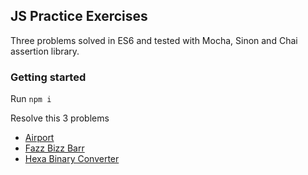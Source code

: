 ## JS Practice Exercises 

Three problems solved in ES6 and tested with Mocha, Sinon and Chai assertion library. 

### Getting started

Run `npm i`

Resolve this 3 problems
- [Airport](./airport)
- [Fazz Bizz Barr](./fazz-bizz-barr)
- [Hexa Binary Converter](./hexa-binary-converter)


